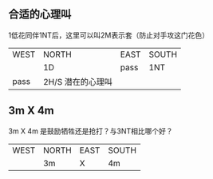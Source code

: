 ## 合适的心理叫

1低花同伴1NT后，这里可以叫2M表示套（防止对手攻这门花色）

<table>
    <tr><td>WEST</td> <td>NORTH</td> <td>EAST</td> <td>SOUTH</td></tr>
    <tr><td></td> <td>1D</td> <td>pass</td> <td>1NT</td></tr>
    <tr><td>pass</td> <td>2H/S 潜在的心理叫</td> <td></td> <td></td></tr>
</table>



## 3m X 4m

3m X 4m 是鼓励牺牲还是抢打？与3NT相比哪个好？

<table>
    <tr><td>WEST</td> <td>NORTH</td> <td>EAST</td> <td>SOUTH</td></tr>
    <tr><td></td> <td>3m</td> <td>X</td> <td>4m </td></tr>
</table>
